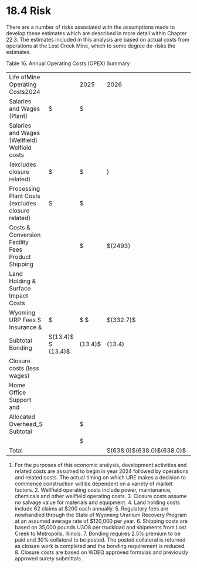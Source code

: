 # 18.4 Risk  

There are a number of risks associated with the assumptions made to develop these estimates which are described in more detail within Chapter 22.3. The estimates included in this analysis are based on actual costs from operations at the Lost Creek Mine, which to some degree de-risks the estimates.  

Table 16. Annual Operating Costs (OPEX) Summary   


<html><body><table><tr><td>Life ofMine Operating Costs2024</td><td></td><td>2025</td><td>2026</td><td>2027</td><td>2028</td><td>2029</td><td>2030</td><td>2031</td><td>2032</td><td>2033</td><td>2034</td><td>2035</td><td>2036</td><td></td><td>2037</td><td>2038</td><td>2039</td><td>2040</td><td>Totals</td><td>$/ Pound</td></tr><tr><td>Salaries and Wages (Plant)</td><td>$</td><td>$</td><td></td><td>$</td><td></td><td></td><td></td><td></td><td>$</td><td>$</td><td>($00s exceptcostper pound data) $</td><td></td><td></td><td></td><td></td><td></td><td></td><td></td><td></td><td>$</td></tr><tr><td>Salaries and Wages (Wellfield) Welfield costs</td><td></td><td></td><td></td><td></td><td></td><td></td><td></td><td></td><td>$</td><td>$</td><td>$</td><td></td><td></td><td></td><td></td><td></td><td></td><td></td><td></td><td>$</td></tr><tr><td>(excludes closure related)</td><td>$</td><td>$</td><td>)</td><td></td><td></td><td></td><td></td><td></td><td></td><td></td><td></td><td></td><td></td><td></td><td></td><td></td><td></td><td></td><td></td><td></td></tr><tr><td>Processing Plant Costs (excludes closure related)</td><td>S</td><td>$</td><td></td><td></td><td></td><td></td><td></td><td></td><td></td><td></td><td></td><td></td><td></td><td></td><td></td><td></td><td></td><td></td><td></td><td></td></tr><tr><td>Costs & Conversion Facility Fees Product Shipping</td><td></td><td>$</td><td>$(2493)</td><td></td><td></td><td></td><td></td><td></td><td></td><td></td><td></td><td></td><td></td><td></td><td></td><td></td><td></td><td></td><td></td><td></td></tr><tr><td>Land Holding & Surface Impact Costs</td><td></td><td></td><td></td><td></td><td></td><td></td><td></td><td></td><td></td><td></td><td></td><td></td><td></td><td></td><td></td><td></td><td></td><td></td><td>S(22,834.3)$ (3.83)</td><td></td></tr><tr><td>Wyoming URP Fees S Insurance &</td><td>$</td><td>$ $</td><td>$(332.7)$</td><td>(349.9) $</td><td></td><td>(2749) (344.9)$ (296.1)$</td><td></td><td>(303.3)$</td><td>(296.1) $</td><td>(220.1)$ (183.5)$</td><td></td><td>(51.3)$</td><td>$</td><td></td><td></td><td></td><td>(16.5)s S</td><td></td><td>(82.5)S (34.967.3)$ (5.86) $</td><td>(2.378.0)s (0.40)</td></tr><tr><td>Subtotal Bonding</td><td>S(13.4)$ S (13.4)$</td><td>(13.4)$</td><td>(13.4)</td><td></td><td>(13.4)$</td><td>(13.4)$ (13.4)$</td><td>(13.4)s</td><td></td><td>(19.4)$</td><td>(19.4)</td><td>(19.4)$</td><td>(19.4)$</td><td>(19.4)</td><td>(19.4)$</td><td>(19.4)</td><td>(19.4)s</td><td>(19.4)S</td><td>(13.4)</td><td>(281.8)S(0.05)</td><td></td></tr><tr><td>Closure costs (less wages)</td><td></td><td></td><td></td><td></td><td></td><td></td><td></td><td></td><td></td><td></td><td></td><td></td><td></td><td></td><td></td><td></td><td></td><td></td><td></td><td></td></tr><tr><td>Home Office Support and</td><td></td><td></td><td></td><td></td><td></td><td></td><td></td><td></td><td></td><td></td><td></td><td></td><td></td><td></td><td></td><td></td><td>395.0$</td><td>191.5</td><td>$(105,638.1)S(17.71)</td><td></td></tr><tr><td>Allocated Overhead_S Subtotal</td><td></td><td>$</td><td></td><td>$</td><td>$</td><td>$</td><td>$</td><td>$</td><td>$</td><td>$</td><td>$</td><td>$</td><td>$</td><td>$</td><td>$</td><td>$</td><td></td><td></td><td></td><td>$</td></tr><tr><td></td><td></td><td>$</td><td></td><td>S</td><td></td><td></td><td></td><td></td><td></td><td>8</td><td></td><td></td><td></td><td></td><td></td><td></td><td></td><td></td><td></td><td></td></tr><tr><td>Total</td><td></td><td></td><td>S(638.0)$(638.0)$(638.0)$</td><td></td><td></td><td>(</td><td></td><td></td><td></td><td></td><td></td><td></td><td></td><td></td><td></td><td></td><td></td><td></td><td></td><td></td></tr></table></body></html>

1. For the purposes of this economic analysis, development activities and related costs are assumed to begin in year 2024 followed by operations and related costs. The actual timing on which URE makes a decision to commence construction will be dependent on a variety of market factors. 2. Wellfield operating costs include power, maintenance, chemicals and other wellfield operating costs. 3. Closure costs assume no salvage value for materials and equipment. 4. Land holding costs include $6 2$ claims at \$200 each annually. 5. Regulatory fees are nowhandled through the State of Wyoming Uranium Recovery Program at an assumed average rate of \$120,000 per year. 6. Shipping costs are based on 35,000 pounds U3O8 per truckload and shipments from Lost Creek to Metropolis, Illinois. 7. Bonding requires $2 . 5 \%$ premium to be paid and $30 \%$ collateral to be posted. The posted collateral is returned as closure work is completed and the bonding requirement is reduced. 8. Closure costs are based on WDEQ approved formulas and previously approved surety submittals.  